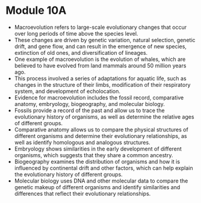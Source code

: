 # Module 10A
* Macroevolution refers to large-scale evolutionary changes that occur over long periods of time above the species level.
* These changes are driven by genetic variation, natural selection, genetic drift, and gene flow, and can result in the emergence of new species, extinction of old ones, and diversification of lineages.
* One example of macroevolution is the evolution of whales, which are believed to have evolved from land mammals around 50 million years ago.
* This process involved a series of adaptations for aquatic life, such as changes in the structure of their limbs, modification of their respiratory system, and development of echolocation.
* Evidence for macroevolution includes the fossil record, comparative anatomy, embryology, biogeography, and molecular biology.
* Fossils provide a record of the past and allow us to trace the evolutionary history of organisms, as well as determine the relative ages of different groups.
* Comparative anatomy allows us to compare the physical structures of different organisms and determine their evolutionary relationships, as well as identify homologous and analogous structures.
* Embryology shows similarities in the early development of different organisms, which suggests that they share a common ancestry.
* Biogeography examines the distribution of organisms and how it is influenced by continental drift and other factors, which can help explain the evolutionary history of different groups.
* Molecular biology uses DNA and other molecular data to compare the genetic makeup of different organisms and identify similarities and differences that reflect their evolutionary relationships.
